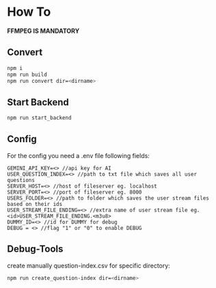 # How To 

**FFMPEG IS MANDATORY**

## Convert 

```bash
npm i
npm run build 
npm run convert dir=<dirname>
```

## Start Backend
```bash 
npm run start_backend
```


## Config 
For the config you need a .env file following fields: 

```env
GEMINI_API_KEY=<> //api key for AI
USER_QUESTION_INDEX=<> //path to txt file which saves all user questions
SERVER_HOST=<> //host of fileserver eg. localhost
SERVER_PORT=<> //port of fileserver eg. 8000
USERS_FOLDER=<> //path to folder which saves the user stream files based on their ids
USER_STREAM_FILE_ENDING=<> //extra name of user stream file eg. <id>USER_STREAM_FILE_ENDING.<m3u8>
DUMMY_ID=<> //id for DUMMY for debug 
DEBUG = <> //flag "1" or "0" to enable DEBUG
```

## Debug-Tools 

create manually question-index.csv for specific directory: 

```bash
npm run create_question-index dir=<dirname>
```
